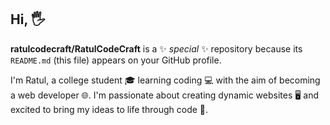 ## Hi, 🖐

**ratulcodecraft/RatulCodeCraft** is a ✨ _special_ ✨ repository because its `README.md` (this file) appears on your GitHub profile.

I'm Ratul, a college student 🎓 learning coding 💻 with the aim of becoming a web developer 🌐. I'm passionate about creating dynamic websites 🖥️ and excited to bring my ideas to life through code 🚀.

<!-- - 🔭 I’m currently working on ...
- 🌱 I’m currently learning ...
- 👯 I’m looking to collaborate on ...
- 🤔 I’m looking for help with ...
- 💬 Ask me about ...
- 📫 How to reach me: ...
- 😄 Pronouns: ...
- ⚡ Fun fact: ... * -->


